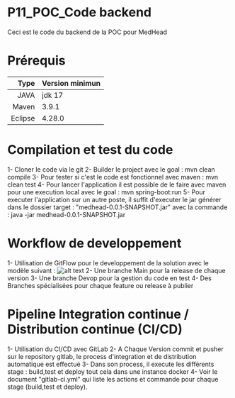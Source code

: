 
# P11_POC_Code backend

Ceci est le code du backend de la POC pour MedHead 

# Prérequis 

| Type | Version minimun|
|-----:|-----------|
|  JAVA| jdk 17    |
| Maven| 3.9.1     |
| Eclipse|4.28.0   |

# Compilation et test du code

1- Cloner le code via le git
2- Builder le project avec le goal : mvn clean compile
3- Pour tester si c'est le code est fonctionnel avec maven : mvn clean test
4- Pour lancer l'application il est possible de le faire avec maven pour une execution local avec le goal : mvn spring-boot:run
5- Pour executer l'application sur un autre poste, il suffit d'executer le jar générer dans le dossier target : "medhead-0.0.1-SNAPSHOT.jar" avec la commande : java -jar medhead-0.0.1-SNAPSHOT.jar


# Workflow de developpement
1- Utilisation de GitFlow pour le developpement de la solution avec le modèle suivant :
![alt text](https://github.com/wilkill/P11_POC_Code/tree/main/doc/gitflow.png?raw=true)
2- Une branche Main pour la release de chaque version
3- Une branche Devop pour la gestion du code en test
4- Des Branches spécialisées pour chaque feature ou release à publier

# Pipeline Integration continue / Distribution continue (CI/CD)
1- Utilisation du CI/CD avec GitLab
2- A Chaque Version commit et pusher sur le repository gitlab, le process d'integration et de distribution automatique est effectué
3- Dans son process, il execute les différents stage : build,test et deploy tout cela dans une instance docker
4- Voir le document "gitlab-ci.yml" qui liste les actions et commande pour chaque stage (build,test et deploy).

